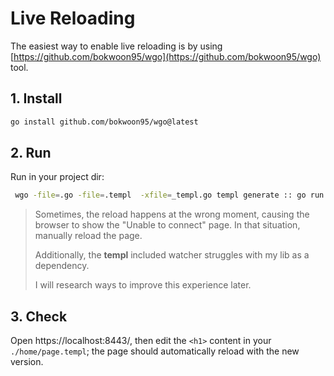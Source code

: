 # Live Reloading

The easiest way to enable live reloading is by using [https://github.com/bokwoon95/wgo](https://github.com/bokwoon95/wgo) tool. 

## 1. Install

```bash
go install github.com/bokwoon95/wgo@latest
```

## 2. Run

Run in your project dir:

```bash
 wgo -file=.go -file=.templ  -xfile=_templ.go templ generate :: go run .
```

> Sometimes, the reload happens at the wrong moment, causing the browser to show the "Unable to connect" page. In that situation, manually reload the page.
>
> Additionally, the **templ** included watcher struggles with my lib as a dependency.
>
> I will research ways to improve this experience later.

## 3. Check

Open https://localhost:8443/, then edit the `<h1>` content in your `./home/page.templ`; the page should automatically reload with the new version.

